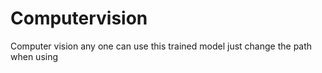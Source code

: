 # Computervision
Computer vision
any one can use this trained model just change the path when using
